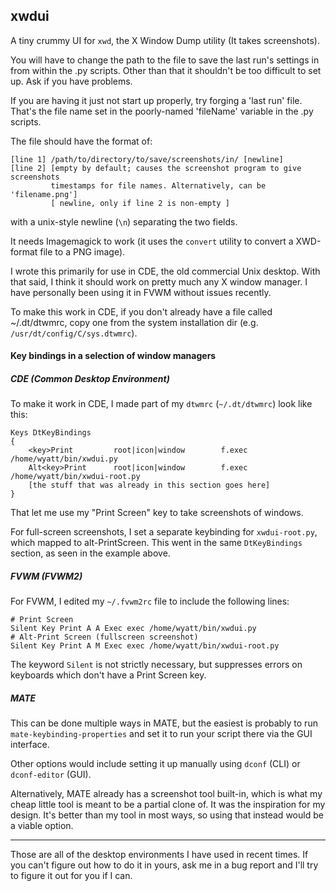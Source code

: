xwdui
-----

A tiny crummy UI for `xwd`, the X Window Dump utility (It takes screenshots).

You will have to change the path to the file to save the last run's settings
in from within the .py scripts. Other than that it shouldn't be too difficult
to set up. Ask if you have problems.

If you are having it just not start up properly, try forging a 'last run'
file. That's the file name set in the poorly-named 'fileName' variable in the
.py scripts.

The file should have the format of:
````
[line 1] /path/to/directory/to/save/screenshots/in/ [newline]
[line 2] [empty by default; causes the screenshot program to give screenshots
         timestamps for file names. Alternatively, can be 'filename.png']
         [ newline, only if line 2 is non-empty ]
````
with a unix-style newline (`\n`) separating the two fields.

It needs Imagemagick to work (it uses the `convert` utility to convert a
XWD-format file to a PNG image).

I wrote this primarily for use in CDE, the old commercial Unix desktop. With
that said, I think it should work on pretty much any X window manager. I have
personally been using it in FVWM without issues recently.

To make this work in CDE, if you don't already have a file called ~/.dt/dtwmrc,
copy one from the system installation dir (e.g. `/usr/dt/config/C/sys.dtwmrc`).


#### Key bindings in a selection of window managers
##### CDE (Common Desktop Environment)
To make it work in CDE, I made part of my `dtwmrc` (`~/.dt/dtwmrc`) look like
this:
````
Keys DtKeyBindings
{
    <key>Print         root|icon|window        f.exec /home/wyatt/bin/xwdui.py
    Alt<key>Print      root|icon|window        f.exec /home/wyatt/bin/xwdui-root.py
    [the stuff that was already in this section goes here]
}
````
That let me use my "Print Screen" key to take screenshots of windows.

For full-screen screenshots, I set a separate keybinding for `xwdui-root.py`,
which mapped to alt-PrintScreen. This went in the same `DtKeyBindings` section,
as seen in the example above.

##### FVWM (FVWM2)
For FVWM, I edited my `~/.fvwm2rc` file to include the following lines:
````
# Print Screen
Silent Key Print A A Exec exec /home/wyatt/bin/xwdui.py
# Alt-Print Screen (fullscreen screenshot)
Silent Key Print A M Exec exec /home/wyatt/bin/xwdui-root.py
````

The keyword `Silent` is not strictly necessary, but suppresses errors on
keyboards which don't have a Print Screen key.

##### MATE
This can be done multiple ways in MATE, but the easiest is probably to run
`mate-keybinding-properties` and set it to run your script there via the GUI
interface.

Other options would include setting it up manually using `dconf` (CLI) or
`dconf-editor` (GUI).

Alternatively, MATE already has a screenshot tool
built-in, which is what my cheap little tool is meant to be a partial clone of.
It was the inspiration for my design. It's better than my tool in most ways,
so using that instead would be a viable option.

---

Those are all of the desktop environments I have used in recent times. If you
can't figure out how to do it in yours, ask me in a bug report and I'll
try to figure it out for you if I can.

